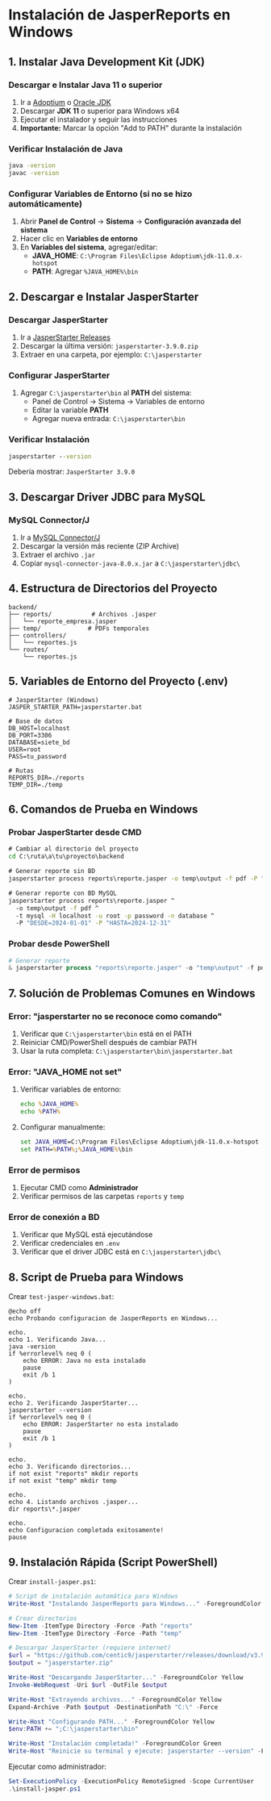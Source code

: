 # Instalación de JasperReports en Windows

## 1. Instalar Java Development Kit (JDK)

### Descargar e Instalar Java 11 o superior
1. Ir a [Adoptium](https://adoptium.net/) o [Oracle JDK](https://www.oracle.com/java/technologies/downloads/)
2. Descargar **JDK 11** o superior para Windows x64
3. Ejecutar el instalador y seguir las instrucciones
4. **Importante:** Marcar la opción "Add to PATH" durante la instalación

### Verificar Instalación de Java
```cmd
java -version
javac -version
```

### Configurar Variables de Entorno (si no se hizo automáticamente)
1. Abrir **Panel de Control** → **Sistema** → **Configuración avanzada del sistema**
2. Hacer clic en **Variables de entorno**
3. En **Variables del sistema**, agregar/editar:
   - **JAVA_HOME**: `C:\Program Files\Eclipse Adoptium\jdk-11.0.x-hotspot`
   - **PATH**: Agregar `%JAVA_HOME%\bin`

## 2. Descargar e Instalar JasperStarter

### Descargar JasperStarter
1. Ir a [JasperStarter Releases](https://github.com/centic9/jasperstarter/releases)
2. Descargar la última versión: `jasperstarter-3.9.0.zip`
3. Extraer en una carpeta, por ejemplo: `C:\jasperstarter`

### Configurar JasperStarter
1. Agregar `C:\jasperstarter\bin` al **PATH** del sistema:
   - Panel de Control → Sistema → Variables de entorno
   - Editar la variable **PATH**
   - Agregar nueva entrada: `C:\jasperstarter\bin`

### Verificar Instalación
```cmd
jasperstarter --version
```
Debería mostrar: `JasperStarter 3.9.0`

## 3. Descargar Driver JDBC para MySQL

### MySQL Connector/J
1. Ir a [MySQL Connector/J](https://dev.mysql.com/downloads/connector/j/)
2. Descargar la versión más reciente (ZIP Archive)
3. Extraer el archivo `.jar`
4. Copiar `mysql-connector-java-8.0.x.jar` a `C:\jasperstarter\jdbc\`

## 4. Estructura de Directorios del Proyecto

```
backend/
├── reports/           # Archivos .jasper
│   └── reporte_empresa.jasper
├── temp/             # PDFs temporales
├── controllers/
│   └── reportes.js
└── routes/
    └── reportes.js
```

## 5. Variables de Entorno del Proyecto (.env)

```env
# JasperStarter (Windows)
JASPER_STARTER_PATH=jasperstarter.bat

# Base de datos
DB_HOST=localhost
DB_PORT=3306
DATABASE=siete_bd
USER=root
PASS=tu_password

# Rutas
REPORTS_DIR=./reports
TEMP_DIR=./temp
```

## 6. Comandos de Prueba en Windows

### Probar JasperStarter desde CMD
```cmd
# Cambiar al directorio del proyecto
cd C:\ruta\a\tu\proyecto\backend

# Generar reporte sin BD
jasperstarter process reports\reporte.jasper -o temp\output -f pdf -P "PARAM1=valor1"

# Generar reporte con BD MySQL
jasperstarter process reports\reporte.jasper ^
  -o temp\output -f pdf ^
  -t mysql -H localhost -u root -p password -n database ^
  -P "DESDE=2024-01-01" -P "HASTA=2024-12-31"
```

### Probar desde PowerShell
```powershell
# Generar reporte
& jasperstarter process "reports\reporte.jasper" -o "temp\output" -f pdf -P "PARAM1=valor1"
```

## 7. Solución de Problemas Comunes en Windows

### Error: "jasperstarter no se reconoce como comando"
1. Verificar que `C:\jasperstarter\bin` está en el PATH
2. Reiniciar CMD/PowerShell después de cambiar PATH
3. Usar la ruta completa: `C:\jasperstarter\bin\jasperstarter.bat`

### Error: "JAVA_HOME not set"
1. Verificar variables de entorno:
   ```cmd
   echo %JAVA_HOME%
   echo %PATH%
   ```
2. Configurar manualmente:
   ```cmd
   set JAVA_HOME=C:\Program Files\Eclipse Adoptium\jdk-11.0.x-hotspot
   set PATH=%PATH%;%JAVA_HOME%\bin
   ```

### Error de permisos
1. Ejecutar CMD como **Administrador**
2. Verificar permisos de las carpetas `reports` y `temp`

### Error de conexión a BD
1. Verificar que MySQL está ejecutándose
2. Verificar credenciales en `.env`
3. Verificar que el driver JDBC está en `C:\jasperstarter\jdbc\`

## 8. Script de Prueba para Windows

Crear `test-jasper-windows.bat`:
```batch
@echo off
echo Probando configuracion de JasperReports en Windows...

echo.
echo 1. Verificando Java...
java -version
if %errorlevel% neq 0 (
    echo ERROR: Java no esta instalado
    pause
    exit /b 1
)

echo.
echo 2. Verificando JasperStarter...
jasperstarter --version
if %errorlevel% neq 0 (
    echo ERROR: JasperStarter no esta instalado
    pause
    exit /b 1
)

echo.
echo 3. Verificando directorios...
if not exist "reports" mkdir reports
if not exist "temp" mkdir temp

echo.
echo 4. Listando archivos .jasper...
dir reports\*.jasper

echo.
echo Configuracion completada exitosamente!
pause
```

## 9. Instalación Rápida (Script PowerShell)

Crear `install-jasper.ps1`:
```powershell
# Script de instalación automática para Windows
Write-Host "Instalando JasperReports para Windows..." -ForegroundColor Green

# Crear directorios
New-Item -ItemType Directory -Force -Path "reports"
New-Item -ItemType Directory -Force -Path "temp"

# Descargar JasperStarter (requiere internet)
$url = "https://github.com/centic9/jasperstarter/releases/download/v3.9.0/jasperstarter-3.9.0.zip"
$output = "jasperstarter.zip"

Write-Host "Descargando JasperStarter..." -ForegroundColor Yellow
Invoke-WebRequest -Uri $url -OutFile $output

Write-Host "Extrayendo archivos..." -ForegroundColor Yellow
Expand-Archive -Path $output -DestinationPath "C:\" -Force

Write-Host "Configurando PATH..." -ForegroundColor Yellow
$env:PATH += ";C:\jasperstarter\bin"

Write-Host "Instalación completada!" -ForegroundColor Green
Write-Host "Reinicie su terminal y ejecute: jasperstarter --version" -ForegroundColor Cyan
```

Ejecutar como administrador:
```powershell
Set-ExecutionPolicy -ExecutionPolicy RemoteSigned -Scope CurrentUser
.\install-jasper.ps1
```